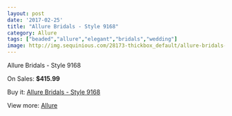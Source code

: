 ```yaml
---
layout: post
date: '2017-02-25'
title: "Allure Bridals - Style 9168"
category: Allure
tags: ["beaded","allure","elegant","bridals","wedding"]
image: http://img.sequinious.com/28173-thickbox_default/allure-bridals-style-9168.jpg
---
```

Allure Bridals - Style 9168

On Sales: **$415.99**
<a href="https://www.sequinious.com/allure/37-allure-bridals-style-9168.html"><amp-img layout="responsive" width="600" height="600" src="//img.sequinious.com/28173-thickbox_default/allure-bridals-style-9168.jpg" alt="Allure Bridals - Style 9168 0" /></a>
<a href="https://www.sequinious.com/allure/37-allure-bridals-style-9168.html"><amp-img layout="responsive" width="600" height="600" src="//img.sequinious.com/28177-thickbox_default/allure-bridals-style-9168.jpg" alt="Allure Bridals - Style 9168 1" /></a>
<a href="https://www.sequinious.com/allure/37-allure-bridals-style-9168.html"><amp-img layout="responsive" width="600" height="600" src="//img.sequinious.com/28176-thickbox_default/allure-bridals-style-9168.jpg" alt="Allure Bridals - Style 9168 2" /></a>
<a href="https://www.sequinious.com/allure/37-allure-bridals-style-9168.html"><amp-img layout="responsive" width="600" height="600" src="//img.sequinious.com/28175-thickbox_default/allure-bridals-style-9168.jpg" alt="Allure Bridals - Style 9168 3" /></a>
<a href="https://www.sequinious.com/allure/37-allure-bridals-style-9168.html"><amp-img layout="responsive" width="600" height="600" src="//img.sequinious.com/28174-thickbox_default/allure-bridals-style-9168.jpg" alt="Allure Bridals - Style 9168 4" /></a>

Buy it: [Allure Bridals - Style 9168](https://www.sequinious.com/allure/37-allure-bridals-style-9168.html "Allure Bridals - Style 9168")

View more: [Allure](https://www.sequinious.com/12-allure "Allure")